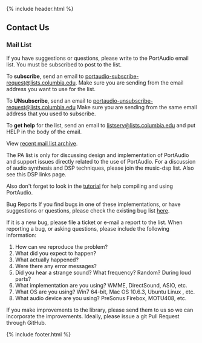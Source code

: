 {% include header.html %}

## Contact Us

### Mail List

If you have suggestions or questions, please write to the PortAudio email list. You must be subscribed to post to the list.

To **subscribe**, send an email to [portaudio-subscribe-request@lists.columbia.edu](mailto:portaudio-subscribe-request@lists.columbia.edu).
Make sure you are sending from the email address you want to use for the list.

To **UNsubscribe**, send an email to [portaudio-unsubscribe-request@lists.columbia.edu](mailto:portaudio-unsubscribe-request@lists.columbia.edu)
Make sure you are sending from the same email address that you used to subscribe.

To **get help** for the list, send an email to [listserv@lists.columbia.edu](mailto:listserv@lists.columbia.edu) and put HELP in the body of the email.

View [recent mail list archive](https://listserv.cuit.columbia.edu/scripts/wa.exe?LIST=PORTAUDIO).

The PA list is only for discussing design and implementation of PortAudio and support issues directly related to the use of PortAudio. For a discussion of audio synthesis and DSP techniques, please join the music-dsp list. Also see this DSP links page.

Also don't forget to look in the [tutorial](http://files.portaudio.com/docs/v19-doxydocs/tutorial_start.html) for help compiling and using PortAudio.

Bug Reports
If you find bugs in one of these implementations, or have suggestions or questions, please check the existing bug list
[here](https://github.com/PortAudio/portaudio/issues).

If it is a new bug, please file a ticket or e-mail a report to the list. When reporting a bug, or asking questions, please include the following information:

1. How can we reproduce the problem?
1. What did you expect to happen?
1. What actually happened?
1. Were there any error messages?
1. Did you hear a strange sound? What frequency? Random? During loud parts?
1. What implementation are you using? WMME, DirectSound, ASIO, etc.
1. What OS are you using? Win7 64-bit, Mac OS 10.6.3, Ubuntu Linux , etc.
1. What audio device are you using? PreSonus Firebox, MOTU408, etc.

If you make improvements to the library, please send them to us so we can incorporate the improvements. Ideally, please issue a git Pull Request through GitHub.

{% include footer.html %}
